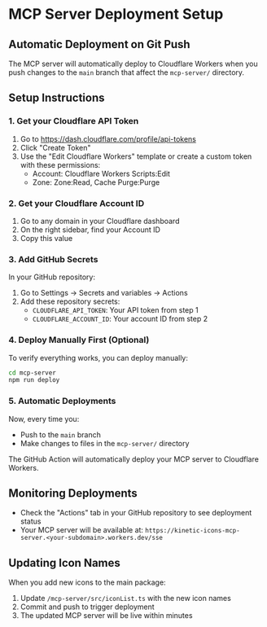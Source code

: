 # MCP Server Deployment Setup

## Automatic Deployment on Git Push

The MCP server will automatically deploy to Cloudflare Workers when you push changes to the `main` branch that affect the `mcp-server/` directory.

## Setup Instructions

### 1. Get your Cloudflare API Token

1. Go to https://dash.cloudflare.com/profile/api-tokens
2. Click "Create Token"
3. Use the "Edit Cloudflare Workers" template or create a custom token with these permissions:
   - Account: Cloudflare Workers Scripts:Edit
   - Zone: Zone:Read, Cache Purge:Purge

### 2. Get your Cloudflare Account ID

1. Go to any domain in your Cloudflare dashboard
2. On the right sidebar, find your Account ID
3. Copy this value

### 3. Add GitHub Secrets

In your GitHub repository:

1. Go to Settings → Secrets and variables → Actions
2. Add these repository secrets:
   - `CLOUDFLARE_API_TOKEN`: Your API token from step 1
   - `CLOUDFLARE_ACCOUNT_ID`: Your account ID from step 2

### 4. Deploy Manually First (Optional)

To verify everything works, you can deploy manually:

```bash
cd mcp-server
npm run deploy
```

### 5. Automatic Deployments

Now, every time you:
- Push to the `main` branch
- Make changes to files in the `mcp-server/` directory

The GitHub Action will automatically deploy your MCP server to Cloudflare Workers.

## Monitoring Deployments

- Check the "Actions" tab in your GitHub repository to see deployment status
- Your MCP server will be available at: `https://kinetic-icons-mcp-server.<your-subdomain>.workers.dev/sse`

## Updating Icon Names

When you add new icons to the main package:

1. Update `/mcp-server/src/iconList.ts` with the new icon names
2. Commit and push to trigger deployment
3. The updated MCP server will be live within minutes